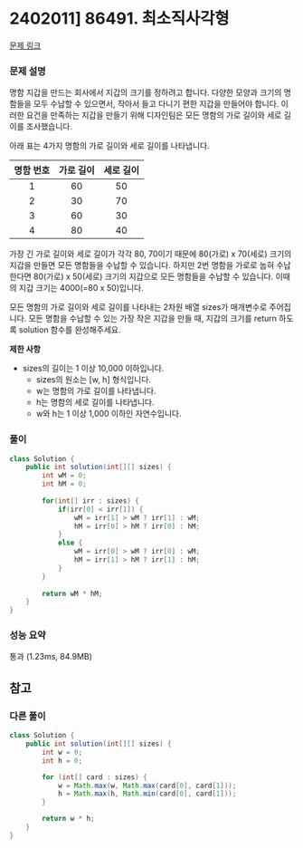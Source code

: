 # 2402011] 86491. 최소직사각형

[문제 링크](https://school.programmers.co.kr/learn/courses/30/lessons/86491)

### 문제 설명
명함 지갑을 만드는 회사에서 지갑의 크기를 정하려고 합니다. 다양한 모양과 크기의 명함들을 모두 수납할 수 있으면서, 작아서 들고 다니기 편한 지갑을 만들어야 합니다. 이러한 요건을 만족하는 지갑을 만들기 위해 디자인팀은 모든 명함의 가로 길이와 세로 길이를 조사했습니다.  

아래 표는 4가지 명함의 가로 길이와 세로 길이를 나타냅니다.  

|명함 번호|가로 길이|세로 길이|
|:---:|:---:|:---:|
|1|60|50|
|2|30|70|
|3|60|30|
|4|80|40|

가장 긴 가로 길이와 세로 길이가 각각 80, 70이기 때문에 80(가로) x 70(세로) 크기의 지갑을 만들면 모든 명함들을 수납할 수 있습니다. 하지만 2번 명함을 가로로 눕혀 수납한다면 80(가로) x 50(세로) 크기의 지갑으로 모든 명함들을 수납할 수 있습니다. 이때의 지갑 크기는 4000(=80 x 50)입니다.  

모든 명함의 가로 길이와 세로 길이를 나타내는 2차원 배열 sizes가 매개변수로 주어집니다. 모든 명함을 수납할 수 있는 가장 작은 지갑을 만들 때, 지갑의 크기를 return 하도록 solution 함수를 완성해주세요.  

**제한 사항**  
* sizes의 길이는 1 이상 10,000 이하입니다.
  * sizes의 원소는 [w, h] 형식입니다.
  * w는 명함의 가로 길이를 나타냅니다.
  * h는 명함의 세로 길이를 나타냅니다.
  * w와 h는 1 이상 1,000 이하인 자연수입니다.

### 풀이
```java
class Solution {
    public int solution(int[][] sizes) {
        int wM = 0;
        int hM = 0;
        
        for(int[] irr : sizes) {
            if(irr[0] < irr[1]) {
                wM = irr[1] > wM ? irr[1] : wM;
                hM = irr[0] > hM ? irr[0] : hM;
            }
            else {
                wM = irr[0] > wM ? irr[0] : wM;
                hM = irr[1] > hM ? irr[1] : hM;
            }
        }
        
        return wM * hM;
    }
}
```

### 성능 요약
통과 (1.23ms, 84.9MB)

## 참고

###  다른 풀이
```java
class Solution {
    public int solution(int[][] sizes) {
        int w = 0;
        int h = 0;

        for (int[] card : sizes) {
            w = Math.max(w, Math.max(card[0], card[1]));
            h = Math.max(h, Math.min(card[0], card[1]));
        }

        return w * h;
    }
}
```
